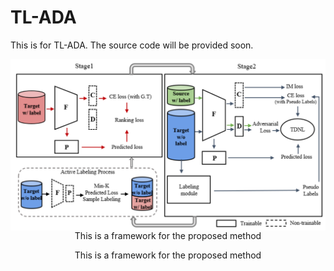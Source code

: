 # TL-ADA
This is for TL-ADA. The source code will be provided soon.
<p align="center">
 <img align="left" src="./figures/framework.png" width="600">
  This is a framework for the proposed method
</p>

<p align="center">
  This is a framework for the proposed method
</p>

